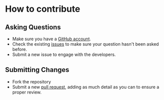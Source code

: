 # How to contribute

## Asking Questions
* Make sure you have a [GitHub account](https://github.com).
* Check the existing [issues](https://github.com/burpless/burpless/issues) to make sure your question hasn't been asked before.
* Submit a new issue to engage with the developers.

## Submitting Changes
* Fork the repository
* Submit a new [pull request](https://github.com/burpless/burpless/pulls), adding as much detail as you can to ensure a proper review.
